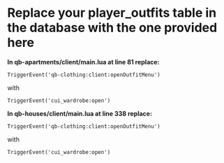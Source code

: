 # Replace your player_outfits table in the database with the one provided here

**In qb-apartments/client/main.lua at line 81 replace:**

```TriggerEvent('qb-clothing:client:openOutfitMenu')```

with

```TriggerEvent('cui_wardrobe:open')```

**In qb-houses/client/main.lua at line 338 replace:**

```TriggerEvent('qb-clothing:client:openOutfitMenu')```

with

```TriggerEvent('cui_wardrobe:open')```
